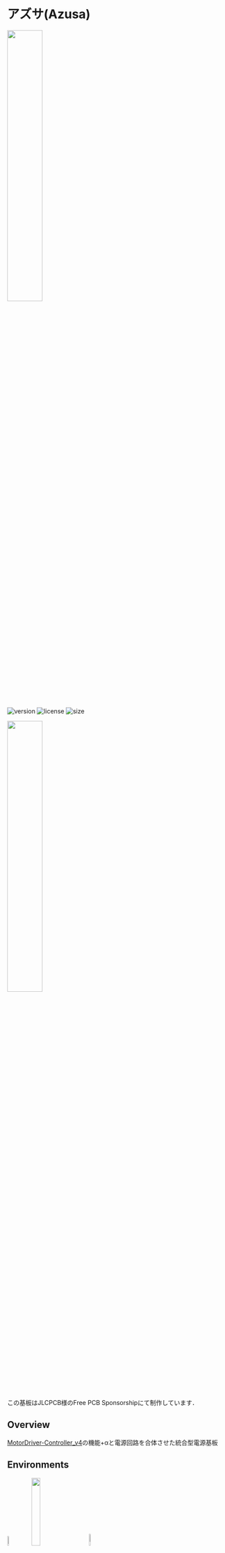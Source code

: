# アズサ(Azusa)

<img src="https://github.com/Issaimaru/PowerSupply_v1/assets/80198387/799e3b80-c0e5-4bfd-8dc7-47709d6b7508" width="40%"><br>
![version](https://img.shields.io/github/v/release/Issaimaru/PowerSupply_v1?color=g&style=for-the-badge) 
![license](https://img.shields.io/github/license/Issaimaru/PowerSupply_v1?color=blue&style=for-the-badge)
![size](https://img.shields.io/github/repo-size/Issaimaru/PowerSupply_v1?color=red&style=for-the-badge)

<img src="https://github.com/Issaimaru/PowerSupply_v1/assets/80198387/d8c9b5bd-39f3-4804-a705-47ad6f3597c6" width="40%"><br>
この基板はJLCPCB様のFree PCB Sponsorshipにて制作しています．<br>

## Overview
  [MotorDriver-Controller_v4](https://github.com/TNCT-Mechatech/MotorDriver-Controller_v4)の機能+αと電源回路を合体させた統合型電源基板<br>
 
## Environments
<img src="https://github.com/Issaimaru/PowerSupply_v1/assets/80198387/18468f44-2d8b-4499-a516-3ef090209ff5" width="7.5%">&emsp;
<img src="https://github.com/Issaimaru/PowerSupply_v1/assets/80198387/d0f61257-bdf1-42f1-bf15-3e27a810f6e4" width="20%">&emsp;&emsp;
<img src="https://github.com/Issaimaru/PowerSupply_v1/assets/80198387/090ed8d5-8604-40c2-a7a0-2361dc71ee4b" width="8.2%"><br>

## 回路図のダウンロード(クローン)方法
1. Gitをインストールする．<br>Gitのインストール方法は[ここ](https://www.sejuku.net/blog/73444)を参照．
1. コマンドプロンプトを立ち上げる．
1. `cd ”ダウンロード先フォルダの絶対パス” `<br>
1. `git clone https://github.com/Issaimaru/PowerSupply_v1.git`<br>
